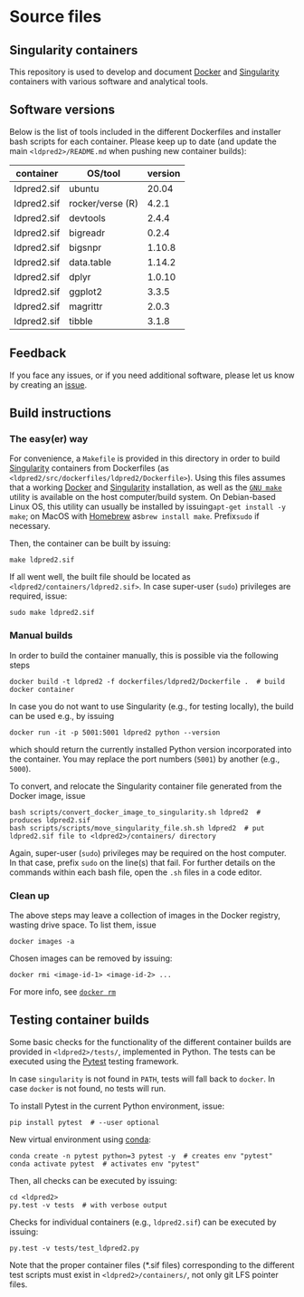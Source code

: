 # Source files

## Singularity containers

This repository is used to develop and document [Docker](https://www.docker.com) and [Singularity](https://docs.sylabs.io) containers with various software and analytical tools.

## Software versions

  Below is the list of tools included in the different Dockerfiles and installer bash scripts for each container.
  Please keep up to date (and update the main `<ldpred2>/README.md` when pushing new container builds):
  
  | container               | OS/tool             | version
  | ------------------------| ------------------- | ----------------------------------------
  | ldpred2.sif             | ubuntu              | 20.04
  | ldpred2.sif             | rocker/verse (R)    | 4.2.1
  | ldpred2.sif             | devtools            | 2.4.4
  | ldpred2.sif             | bigreadr            | 0.2.4
  | ldpred2.sif             | bigsnpr             | 1.10.8
  | ldpred2.sif             | data.table          | 1.14.2
  | ldpred2.sif             | dplyr               | 1.0.10
  | ldpred2.sif             | ggplot2             | 3.3.5
  | ldpred2.sif             | magrittr            | 2.0.3
  | ldpred2.sif             | tibble              | 3.1.8

## Feedback

If you face any issues, or if you need additional software, please let us know by creating an [issue](https://github.com/espenhgn/ldpred2/issues/new).

## Build instructions

### The easy(er) way

For convenience, a `Makefile` is provided in this directory in order to build [Singularity](https://docs.sylabs.io) containers from Dockerfiles (as `<ldpred2/src/dockerfiles/ldpred2/Dockerfile>`).
Using this files assumes that a working [Docker](https://www.docker.com) and [Singularity](https://docs.sylabs.io) installation, as well as the [`GNU make`](https://www.gnu.org/software/make/) utility is available on the host computer/build system.
On Debian-based Linux OS, this utility can usually be installed by issuing`apt-get install -y make`; on MacOS with [Homebrew](https://brew.sh) as`brew install make`. Prefix`sudo` if necessary.

Then, the container can be built by issuing:

```
make ldpred2.sif
```

If all went well, the built file should be located as `<ldpred2/containers/ldpred2.sif>`.
In case super-user (`sudo`) privileges are required, issue:

```
sudo make ldpred2.sif
```

### Manual builds

In order to build the container manually, this is possible via the following steps

```
docker build -t ldpred2 -f dockerfiles/ldpred2/Dockerfile .  # build docker container
```

In case you do not want to use Singularity (e.g., for testing locally), the build can be used e.g., by issuing

```
docker run -it -p 5001:5001 ldpred2 python --version
```

which should return the currently installed Python version incorporated into the container. 
You may replace the port numbers (``5001``) by another (e.g., ``5000``).

To convert, and relocate the Singularity container file generated from the Docker image, issue
```
bash scripts/convert_docker_image_to_singularity.sh ldpred2  # produces ldpred2.sif
bash scripts/scripts/move_singularity_file.sh.sh ldpred2  # put ldpred2.sif file to <ldpred2>/containers/ directory
```

Again, super-user (`sudo`) privileges may be required on the host computer. In that case, prefix `sudo` on the line(s) that fail. 
For further details on the commands within each bash file, open the ``.sh`` files in a code editor.

### Clean up

The above steps may leave a collection of images in the Docker registry, wasting drive space.
To list them, issue

```
docker images -a
```

Chosen images can be removed by issuing:

```
docker rmi <image-id-1> <image-id-2> ... 
```

For more info, see [`docker rm`](https://docs.docker.com/engine/reference/commandline/rm/)

## Testing container builds

Some basic checks for the functionality of the different container builds are provided in `<ldpred2>/tests/`, implemented in Python.
The tests can be executed using the [Pytest](https://docs.pytest.org) testing framework.

In case `singularity` is not found in `PATH`, tests will fall back to `docker`.
In case `docker` is not found, no tests will run.

To install Pytest in the current Python environment, issue:

```
pip install pytest  # --user optional
```

New virtual environment using [conda](https://docs.conda.io/en/latest/index.html):

```
conda create -n pytest python=3 pytest -y  # creates env "pytest"
conda activate pytest  # activates env "pytest"
```

Then, all checks can be executed by issuing:

```
cd <ldpred2>
py.test -v tests  # with verbose output
```

Checks for individual containers (e.g., `ldpred2.sif`) can be executed by issuing:

```
py.test -v tests/test_ldpred2.py
```

Note that the proper container files (*.sif files) corresponding to the different test scripts must exist in `<ldpred2>/containers/`,
not only git LFS pointer files.
